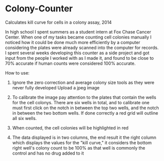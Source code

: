 # Colony-Counter
Calculates kill curve for cells in a colony assay, 2014

In high school I spent summers as a student intern at Fox Chase Cancer Center. When one of my tasks became counting cell colonies manually I noticed how it could be done much more efficiently by a computer considering the plates were already scanned into the computer for records. I spent several weeks developing this counter as a side project and got input from the people I worked with as I made it, and found to be close to 70% accurate if human counts were considered 100% accurate.

How to use:

1) Ignore the zero correction and average colony size tools as they were never fully developed
Upload a jpeg image

2) To calibrate the image pay attention to the plates that contain the wells for the cell colonys. There are six wells in total, and to calibrate one must first click on the notch in between the top two wells, and the notch in between the two bottom wells. If done correctly a red grid will outline all six wells. 

3) When counted, the cell colonies will be highlighted in red

4) The data displayed is in two columns, the end result it the right column which displays the values for the "kill curve," it considers the bottom right well's colony count to be 100% as that well is commonly the control and has no drug added to it
